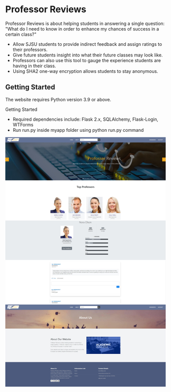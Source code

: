# Professor Reviews
Professor Reviews is about helping students in answering a single question: "What do I need to know in order to enhance my chances of success in a certain class?"

* Allow SJSU students to provide indirect feedback and assign ratings to their professors.
* Give future students insight into what their future classes may look like.
* Professors can also use this tool to gauge the experience students are having in their class.
* Using SHA2 one-way encryption allows students to stay anonymous.

## Getting Started
The website requires Python version 3.9 or above.

Getting Started
* Required dependencies include: Flask 2.x, SQLAlchemy, Flask-Login, WTForms
* Run run.py inside myapp folder using python run.py command

![example_1](example_1.jpg)
![example_2](example_2.jpg)
![example_3](example_3.jpg)
